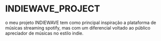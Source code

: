 # INDIEWAVE_PROJECT
o meu projeto INDIEWAVE tem como principal inspiração a plataforma de músicas streaming spotify, mas com um diferencial voltado ao público apreciador de músicas no estilo indie.
